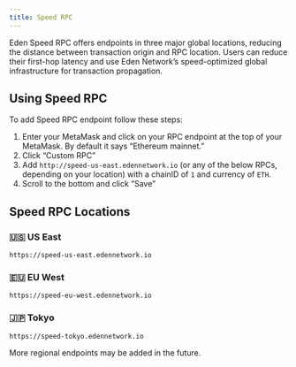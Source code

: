 ```yaml
---
title: Speed RPC
---
```


Eden Speed RPC offers endpoints in three major global locations, reducing the distance between transaction origin and RPC location. Users can reduce their first-hop latency and use Eden Network’s speed-optimized global infrastructure for transaction propagation.


## Using Speed RPC

To add Speed RPC endpoint follow these steps:

1. Enter your MetaMask and click on your RPC endpoint at the top of your MetaMask. By default it says “Ethereum mainnet.”
2. Click “Custom RPC”
3. Add `http://speed-us-east.edennetwork.io` (or any of the below RPCs, depending on your location) with a chainID of `1` and currency of `ETH`.
4. Scroll to the bottom and click “Save”

## Speed RPC Locations

### 🇺🇸 US East

`https://speed-us-east.edennetwork.io`

### 🇪🇺 EU West

`https://speed-eu-west.edennetwork.io`

### 🇯🇵 Tokyo

`https://speed-tokyo.edennetwork.io`


More regional endpoints may be added in the future.
